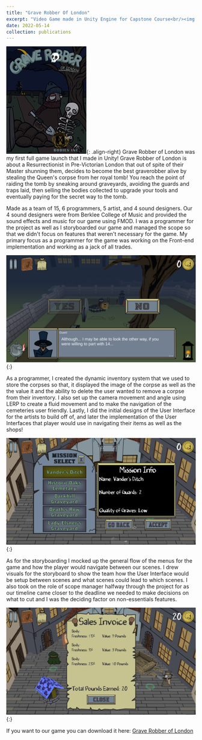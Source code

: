 ```yaml
---
title: "Grave Robber Of London"
excerpt: "Video Game made in Unity Engine for Capstone Course<br/><img src='/images/Game Releases/GraveRobbingPoster.png' width = '324' height = '432'>"
date: 2022-05-14
collection: publications
---
```


![Grave Robber of London Poster | 324x432](/images/Game%20Releases/GraveRobbingPoster.png){: .align-right}
Grave Robber of London was my first full game launch that I made in Unity! Grave Robber of London is about a Resurrectionist in Pre-Victorian London that out of spite of their Master shunning them, decides to become the best graverobber alive by stealing the Queen's corpse from her royal tomb! You reach the point of raiding the tomb by sneaking around graveyards, avoiding the guards and traps laid, then selling the bodies collected to upgrade your tools and eventually paying for the secret way to the tomb.

Made as a team of 15, 6 programmers, 5 artist, and 4 sound designers. Our 4 sound designers were from Berklee College of Music and provided the sound effects and music for our game using FMOD. I was a programmer for the project as well as I storyboarded our game and managed the scope so that we didn't focus on features that weren't necessary for the game. My primary focus as a programmer for the game was working on the Front-end implementation and working as a jack of all trades.

![Guard Interaction | 900x432](/images/Game%20Releases/GuardGL.png#center){:}

As a programmer, I created the dynamic inventory system that we used to store the corpses so that, it displayed the image of the corpse as well as the the value it and the ability to delete the user wanted to remove a corpse from their inventory. I also set up the camera movement and angle using LERP to create a fluid movement and to make the navigation of the cemeteries user friendly. Lastly, I did the initial designs of the User Interface for the artists to build off of, and later the implementation of the User Interfaces that player would use in navigating their items as well as the shops! 

![Mission Select | 900x432](/images/Game%20Releases/MissionSelectGL.png#center){:}
 
As for the storyboarding I mocked up the general flow of the menus for the game and how the player would navigate between our scenes. I drew visuals for the storyboard to show the team how the User Interface would be setup between scenes and what scenes could lead to which scenes. I also took on the role of scope manager halfway through the project for as our timeline came closer to the deadline we needed to make decisions on what to cut and I was the deciding factor on non-essentials features.

![Sales Screen| 900x432](/images/Game%20Releases/SalesGL.png#center){:}

If you want to our game you can download it here: [Grave Robber of London](https://g4974.gitlab.io/graverobberatlarge/)